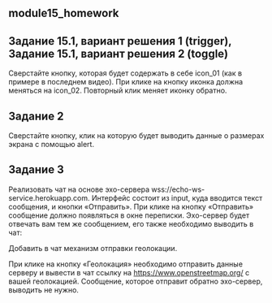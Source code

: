 
module15_homework
-----------------

Задание 15.1, вариант решения 1 (trigger), Задание 15.1, вариант решения 2 (toggle)
-------------------------------------------------------------------------------------
Сверстайте кнопку, которая будет содержать в себе icon_01 (как в примере в последнем видео). При клике на кнопку иконка должна меняться на icon_02. Повторный клик меняет иконку обратно. 

Задание 2
-----------
Сверстайте кнопку, клик на которую будет выводить данные о размерах экрана с помощью alert.

Задание 3
-----------
Реализовать чат на основе эхо-сервера wss://echo-ws-service.herokuapp.com.
Интерфейс состоит из input, куда вводится текст сообщения, и кнопки «Отправить». 
При клике на кнопку «Отправить» сообщение должно появляться в окне переписки. 
Эхо-сервер будет отвечать вам тем же сообщением, его также необходимо выводить в чат:

Добавить в чат механизм отправки геолокации.

При клике на кнопку «Геолокация» необходимо отправить данные серверу и вывести в чат ссылку 
на https://www.openstreetmap.org/ с вашей геолокацией. Сообщение, которое отправит обратно эхо-сервер, выводить не нужно.


